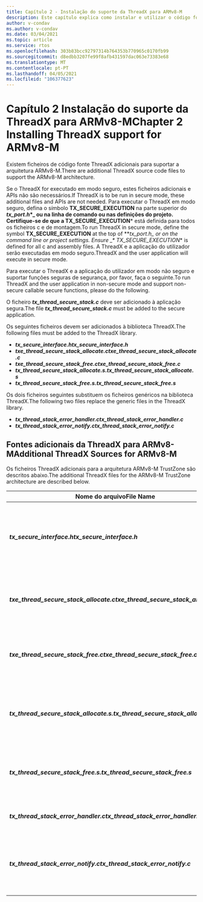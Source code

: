```yaml
---
title: Capítulo 2 - Instalação do suporte da ThreadX para ARMv8-M
description: Este capítulo explica como instalar e utilizar o código fonte ThreadX para a arquitetura ARMv8-M.
author: v-condav
ms.author: v-condav
ms.date: 03/04/2021
ms.topic: article
ms.service: rtos
ms.openlocfilehash: 303b83bcc92797314b764353b770965c0170fb99
ms.sourcegitcommit: d8edbb3207fe99f8afb431597dac063e73383e68
ms.translationtype: MT
ms.contentlocale: pt-PT
ms.lasthandoff: 04/05/2021
ms.locfileid: "106377623"
---
```

#  <a name="chapter-2--installing-threadx-support-for-armv8-m"></a><span data-ttu-id="8c5eb-103">Capítulo 2 Instalação do suporte da ThreadX para ARMv8-M</span><span class="sxs-lookup"><span data-stu-id="8c5eb-103">Chapter 2  Installing ThreadX support for ARMv8-M</span></span>

<span data-ttu-id="8c5eb-104">Existem ficheiros de código fonte ThreadX adicionais para suportar a arquitetura ARMv8-M.</span><span class="sxs-lookup"><span data-stu-id="8c5eb-104">There are additional ThreadX source code files to support the ARMv8-M architecture.</span></span>

<span data-ttu-id="8c5eb-105">Se o ThreadX for executado em modo seguro, estes ficheiros adicionais e APIs não são necessários.</span><span class="sxs-lookup"><span data-stu-id="8c5eb-105">If ThreadX is to be run in secure mode, these additional files and APIs are not needed.</span></span> <span data-ttu-id="8c5eb-106">Para executar o ThreadX em modo seguro, defina o símbolo **TX_SECURE_EXECUTION** na parte superior do **_tx_port.h_\*_ ou na linha de comando ou nas definições do projeto. Certifique-se de que a TX_SECURE_EXECUTION**\* está definida para todos os ficheiros c e de montagem.</span><span class="sxs-lookup"><span data-stu-id="8c5eb-106">To run ThreadX in secure mode, define the symbol **TX_SECURE_EXECUTION** at the top of **_tx_port.h_*_ or on the command line or project settings. Ensure _\* TX_SECURE_EXECUTION*\* is defined for all c and assembly files.</span></span> <span data-ttu-id="8c5eb-107">A ThreadX e a aplicação do utilizador serão executadas em modo seguro.</span><span class="sxs-lookup"><span data-stu-id="8c5eb-107">ThreadX and the user application will execute in secure mode.</span></span>

<span data-ttu-id="8c5eb-108">Para executar o ThreadX e a aplicação do utilizador em modo não seguro e suportar funções seguras de segurança, por favor, faça o seguinte.</span><span class="sxs-lookup"><span data-stu-id="8c5eb-108">To run ThreadX and the user application in non-secure mode and support non-secure callable secure functions, please do the following.</span></span>

<span data-ttu-id="8c5eb-109">O ficheiro ***tx_thread_secure_stack.c*** deve ser adicionado à aplicação segura.</span><span class="sxs-lookup"><span data-stu-id="8c5eb-109">The file ***tx_thread_secure_stack.c*** must be added to the secure application.</span></span>

<span data-ttu-id="8c5eb-110">Os seguintes ficheiros devem ser adicionados à biblioteca ThreadX.</span><span class="sxs-lookup"><span data-stu-id="8c5eb-110">The following files must be added to the ThreadX library.</span></span>

- <span data-ttu-id="8c5eb-111">***tx_secure_interface.h***</span><span class="sxs-lookup"><span data-stu-id="8c5eb-111">***tx_secure_interface.h***</span></span>
- <span data-ttu-id="8c5eb-112">***txe_thread_secure_stack_allocate.c***</span><span class="sxs-lookup"><span data-stu-id="8c5eb-112">***txe_thread_secure_stack_allocate.c***</span></span>
- <span data-ttu-id="8c5eb-113">***txe_thread_secure_stack_free.c***</span><span class="sxs-lookup"><span data-stu-id="8c5eb-113">***txe_thread_secure_stack_free.c***</span></span>
- <span data-ttu-id="8c5eb-114">***tx_thread_secure_stack_allocate.s.***</span><span class="sxs-lookup"><span data-stu-id="8c5eb-114">***tx_thread_secure_stack_allocate.s***</span></span>
- <span data-ttu-id="8c5eb-115">***tx_thread_secure_stack_free.s.***</span><span class="sxs-lookup"><span data-stu-id="8c5eb-115">***tx_thread_secure_stack_free.s***</span></span>

<span data-ttu-id="8c5eb-116">Os dois ficheiros seguintes substituem os ficheiros genéricos na biblioteca ThreadX.</span><span class="sxs-lookup"><span data-stu-id="8c5eb-116">The following two files replace the generic files in the ThreadX library.</span></span>

- <span data-ttu-id="8c5eb-117">***tx_thread_stack_error_handler.c***</span><span class="sxs-lookup"><span data-stu-id="8c5eb-117">***tx_thread_stack_error_handler.c***</span></span>
- <span data-ttu-id="8c5eb-118">***tx_thread_stack_error_notify.c***</span><span class="sxs-lookup"><span data-stu-id="8c5eb-118">***tx_thread_stack_error_notify.c***</span></span>

## <a name="additional-threadx-sources-for-armv8-m"></a><span data-ttu-id="8c5eb-119">Fontes adicionais da ThreadX para ARMv8-M</span><span class="sxs-lookup"><span data-stu-id="8c5eb-119">Additional ThreadX Sources for ARMv8-M</span></span>

<span data-ttu-id="8c5eb-120">Os ficheiros ThreadX adicionais para a arquitetura ARMv8-M TrustZone são descritos abaixo.</span><span class="sxs-lookup"><span data-stu-id="8c5eb-120">The additional ThreadX files for the ARMv8-M TrustZone architecture are described below.</span></span>

  | <span data-ttu-id="8c5eb-121">**Nome do arquivo**</span><span class="sxs-lookup"><span data-stu-id="8c5eb-121">**File Name**</span></span>                            | <span data-ttu-id="8c5eb-122">**Conteúdos**</span><span class="sxs-lookup"><span data-stu-id="8c5eb-122">**Contents**</span></span>                                                        |
  |------------------------------------------|---------------------------------------------------------------------|
  | <span data-ttu-id="8c5eb-123">***tx_secure_interface.h***</span><span class="sxs-lookup"><span data-stu-id="8c5eb-123">***tx_secure_interface.h***</span></span>              | <span data-ttu-id="8c5eb-124">Inclua o ficheiro que define as funções de chamada não seguras threadX.</span><span class="sxs-lookup"><span data-stu-id="8c5eb-124">Include file that defines the ThreadX non-secure callable functions.</span></span> |
  | <span data-ttu-id="8c5eb-125">***txe_thread_secure_stack_allocate.c***</span><span class="sxs-lookup"><span data-stu-id="8c5eb-125">***txe_thread_secure_stack_allocate.c***</span></span> |  <span data-ttu-id="8c5eb-126">Ficheiro de verificação de erros para a pilha segura alocar API.</span><span class="sxs-lookup"><span data-stu-id="8c5eb-126">Error-checking file for the secure stack allocate API.</span></span> |
  | <span data-ttu-id="8c5eb-127">***txe_thread_secure_stack_free.c***</span><span class="sxs-lookup"><span data-stu-id="8c5eb-127">***txe_thread_secure_stack_free.c***</span></span>     |  <span data-ttu-id="8c5eb-128">Ficheiro de verificação de erros para a API de pilha segura.</span><span class="sxs-lookup"><span data-stu-id="8c5eb-128">Error-checking file for the secure stack free API.</span></span> |
  | <span data-ttu-id="8c5eb-129">***tx_thread_secure_stack_allocate.s.***</span><span class="sxs-lookup"><span data-stu-id="8c5eb-129">***tx_thread_secure_stack_allocate.s***</span></span>  |  <span data-ttu-id="8c5eb-130">Revestimento não seguro para o serviço de atribuição de pilhas seguras.</span><span class="sxs-lookup"><span data-stu-id="8c5eb-130">Non-secure veneer for the secure stack allocate service.</span></span> |
  | <span data-ttu-id="8c5eb-131">***tx_thread_secure_stack_free.s.***</span><span class="sxs-lookup"><span data-stu-id="8c5eb-131">***tx_thread_secure_stack_free.s***</span></span>      |  <span data-ttu-id="8c5eb-132">Revestimento não seguro para o serviço gratuito de pilha segura.</span><span class="sxs-lookup"><span data-stu-id="8c5eb-132">Non-secure veneer for the secure stack free service.</span></span> |
  | <span data-ttu-id="8c5eb-133">***tx_thread_stack_error_handler.c***</span><span class="sxs-lookup"><span data-stu-id="8c5eb-133">***tx_thread_stack_error_handler.c***</span></span>    |  <span data-ttu-id="8c5eb-134">Manipulador para erros de pilha de fios.</span><span class="sxs-lookup"><span data-stu-id="8c5eb-134">Handler for thread stack errors.</span></span> |
  | <span data-ttu-id="8c5eb-135">***tx_thread_stack_error_notify.c***</span><span class="sxs-lookup"><span data-stu-id="8c5eb-135">***tx_thread_stack_error_notify.c***</span></span>     |  <span data-ttu-id="8c5eb-136">Registar a chamada de notificação para lidar com erros de pilha de fios.</span><span class="sxs-lookup"><span data-stu-id="8c5eb-136">Register notification callback for handling thread stack errors.</span></span> |
